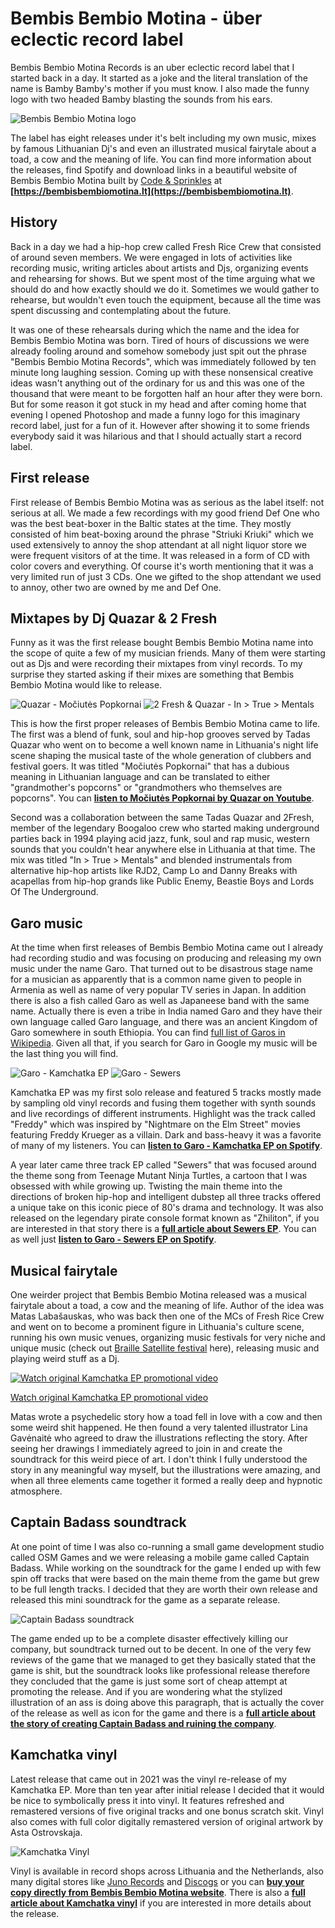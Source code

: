 # Bembis Bembio Motina - über eclectic record label

Bembis Bembio Motina Records is an uber eclectic record label that I started back in a day. It started as a joke and the literal translation of the name is Bamby Bamby's mother if you must know. I also made the funny logo with two headed Bamby blasting the sounds from his ears.

![Bembis Bembio Motina logo](https://tamulaitis.lt/images/bembis-bembio-motina/bembis-bembio-motina-logo-strip-two-logos.webp#padding-on-mobile)

The label has eight releases under it's belt including my own music, mixes by famous Lithuanian Dj's and even an illustrated musical fairytale about a toad, a cow and the meaning of life. You can find more information about the releases, find Spotify and download links in a beautiful website of Bembis Bembio Motina built by [Code & Sprinkles](https://codeandsprinkles.com) at **[https://bembisbembiomotina.lt](https://bembisbembiomotina.lt)**.


## History

Back in a day we had a hip-hop crew called Fresh Rice Crew that consisted of around seven members. We were engaged in lots of activities like recording music, writing articles about artists and Djs, organizing events and rehearsing for shows. But we spent most of the time arguing what we should do and how exactly should we do it. Sometimes we would gather to rehearse, but wouldn't even touch the equipment, because all the time was spent discussing and contemplating about the future.

It was one of these rehearsals during which the name and the idea for Bembis Bembio Motina was born. Tired of hours of discussions we were already fooling around and somehow somebody just spit out the phrase "Bembis Bembio Motina Records", which was immediately followed by ten minute long laughing session. Coming up with these nonsensical creative ideas wasn't anything out of the ordinary for us and this was one of the thousand that were meant to be forgotten half an hour after they were born. But for some reason it got stuck in my head and after coming home that evening I opened Photoshop and made a funny logo for this imaginary record label, just for a fun of it. However after showing it to some friends everybody said it was hilarious and that I should actually start a record label.


## First release

First release of Bembis Bembio Motina was as serious as the label itself: not serious at all. We made a few recordings with my good friend Def One who was the best beat-boxer in the Baltic states at the time. They mostly consisted of him beat-boxing around the phrase "Striuki Kriuki" which we used extensively to annoy the shop attendant at all night liquor store we were frequent visitors of at the time. It was released in a form of CD with color covers and everything. Of course it's worth mentioning that it was a very limited run of just 3 CDs. One we gifted to the shop attendant we used to annoy, other two are owned by me and Def One.


## Mixtapes by Dj Quazar & 2 Fresh

Funny as it was the first release bought Bembis Bembio Motina name into the scope of quite a few of my musician friends. Many of them were starting out as Djs and were recording their mixtapes from vinyl records. To my surprise they started asking if their mixes are something that Bembis Bembio Motina would like to release.

![Quazar - Močiutės Popkornai](https://bembisbembiomotina.lt/assets/images/releases/quazar-mociutes-popkornai-bbm-002-bembis-bembio-motina.jpg)
![2 Fresh & Quazar - In > True > Mentals](https://bembisbembiomotina.lt/assets/images/releases/2-fresh-and-quazar-in-true-mentals-bbm003-bembis-bembio-motina.jpg)

This is how the first proper releases of Bembis Bembio Motina came to life. The first was a blend of funk, soul and hip-hop grooves served by Tadas Quazar who went on to become a well known name in Lithuania's night life scene shaping the musical taste of the whole generation of clubbers and festival goers. It was titled "Močiutės Popkornai" that has a dubious meaning in Lithuanian language and can be translated to either "grandmother's popcorns" or "grandmothers who themselves are popcorns". You can **[listen to Močiutės Popkornai by Quazar on Youtube](https://www.youtube.com/watch?v=Bmdl4pIapWY)**.

Second was a collaboration between the same Tadas Quazar and 2Fresh, member of the legendary Boogaloo crew who started making underground parties back in 1994 playing acid jazz, funk, soul and rap music, western sounds that you couldn't hear anywhere else in Lithuania at that time. The mix was titled "In > True > Mentals" and blended instrumentals from alternative hip-hop artists like RJD2, Camp Lo and Danny Breaks with acapellas from hip-hop grands like Public Enemy, Beastie Boys and Lords Of The Underground.


## Garo music

At the time when first releases of Bembis Bembio Motina came out I already had recording studio and was focusing on producing and releasing my own music under the name Garo. That turned out to be disastrous stage name for a musician as apparently that is a common name given to people in Armenia as well as name of very popular TV series in Japan. In addition there is also a fish called Garo as well as Japaneese band with the same name. Actually there is even a tribe in India named Garo and they have their own language called Garo language, and there was an ancient Kingdom of Garo somewhere in south Ethiopia. You can find [full list of Garos in Wikipedia](https://en.wikipedia.org/wiki/Garo). Given all that, if you search for Garo in Google my music will be the last thing you will find.

![Garo - Kamchatka EP](https://bembisbembiomotina.lt/assets/images/releases/garo-kamchatka-ep-bbm005-bembis-bembio-motina.jpg)
![Garo - Sewers](https://bembisbembiomotina.lt/assets/images/releases/garo-sewers-cover-bbm007-bembis-bembio-motina.jpg)

Kamchatka EP was my first solo release and featured 5 tracks mostly made by sampling old vinyl records and fusing them together with synth sounds and live recordings of different instruments. Highlight was the track called "Freddy" which was inspired by "Nightmare on the Elm Street" movies featuring Freddy Krueger as a villain. Dark and bass-heavy it was a favorite of many of my listeners. You can **[listen to Garo - Kamchatka EP on Spotify](https://open.spotify.com/album/3MFM6vUUTnfpY3vG2Wu7vI)**.

A year later came three track EP called "Sewers" that was focused around the theme song from Teenage Mutant Ninja Turtles, a cartoon that I was obsessed with while growing up. Twisting the main theme into the directions of broken hip-hop and intelligent dubstep all three tracks offered a unique take on this iconic piece of 80's drama and technology. It was also released on the legendary pirate console format known as "Zhiliton", if you are interested in that story there is a **[full article about Sewers EP](/project/sewers)**. You can as well just **[listen to Garo - Sewers EP on Spotify](https://open.spotify.com/album/3OJ5DJ02jQtQ73MY64A2po)**.


## Musical fairytale

One weirder project that Bembis Bembio Motina released was a musical fairytale about a toad, a cow and the meaning of life. Author of the idea was Matas Labašauskas, who was back then one of the MCs of Fresh Rice Crew and went on to become a prominent figure in Lithuania's culture scene, running his own music venues, organizing music festivals for very niche and unique music (check out [Braille Satellite festival](https://www.braille-satellite.pro/) here), releasing music and playing weird stuff as a Dj.

[![Watch original Kamchatka EP promotional video](https://img.youtube.com/vi/BhEqNMn_AQw/0.jpg)](https://www.youtube.com/watch?v=BhEqNMn_AQw)

[Watch original Kamchatka EP promotional video](https://www.youtube.com/watch?v=BhEqNMn_AQw#aspect_1_1)

Matas wrote a psychedelic story how a toad fell in love with a cow and then some weird shit happened. He then found a very talented illustrator Lina Gavėnaitė who agreed to draw the illustrations reflecting the story. After seeing her drawings I immediately agreed to join in and create the soundtrack for this weird piece of art. I don't think I fully understood the story in any meaningful way myself, but the illustrations were amazing, and when all three elements came together it formed a really deep and hypnotic atmosphere.


## Captain Badass soundtrack

At one point of time I was also co-running a small game development studio called OSM Games and we were releasing a mobile game called Captain Badass. While working on the soundtrack for the game I ended up with few spin off tracks that were based on the main theme from the game but grew to be full length tracks. I decided that they are worth their own release and released this mini soundtrack for the game as a separate release.

![Captain Badass soundtrack](https://bembisbembiomotina.lt/assets/images/releases/captain-badass-captain-badass-bbm008-bembis-bembio-motina.jpg)

The game ended up to be a complete disaster effectively killing our company, but soundtrack turned out to be decent. In one of the very few reviews of the game that we managed to get they basically stated that the game is shit, but the soundtrack looks like professional release therefore they concluded that the game is just some sort of cheap attempt at promoting the release. And if you are wondering what the stylized illustration of an ass is doing above this paragraph, that is actually the cover of the release as well as icon for the game and there is a **[full article about the story of creating Captain Badass and ruining the company](/project/captain-badass)**.


## Kamchatka vinyl

Latest release that came out in 2021 was the vinyl re-release of my Kamchatka EP. More than ten year after initial release I decided that it would be nice to symbolically press it into vinyl. It features refreshed and remastered versions of five original tracks and one bonus scratch skit. Vinyl also comes with full color digitally remastered version of original artwork by Asta Ostrovskaja.

![Kamchatka Vinyl](https://tamulaitis.lt/images/kamchatka-vinyl/garo-kamchatka-ep-vinyl.webp#padding-on-mobile)

Vinyl is available in record shops across Lithuania and the Netherlands, also many digital stores like [Juno Records](https://www.juno.co.uk/products/garo-kamchatka-ep/850677-01/) and [Discogs](https://www.discogs.com/sell/release/20753818) or you can **[buy your copy directly from Bembis Bembio Motina website](https://bembisbembiomotina.lt)**. There is also a **[full article about Kamchatka vinyl](/project/kamchatka-vinyl)** if you are interested in more details about the release.

<!-- This is v1.0.1 of this article. -->